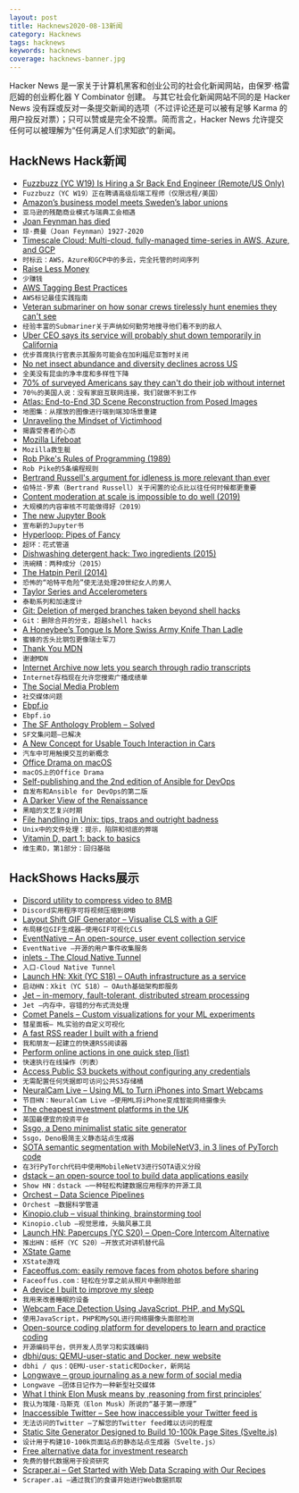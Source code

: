 ```yaml
---
layout: post
title: Hacknews2020-08-13新闻
category: Hacknews
tags: hacknews
keywords: hacknews
coverage: hacknews-banner.jpg
---
```


Hacker News 是一家关于计算机黑客和创业公司的社会化新闻网站，由保罗·格雷厄姆的创业孵化器 Y Combinator 创建。
与其它社会化新闻网站不同的是 Hacker News 没有踩或反对一条提交新闻的选项（不过评论还是可以被有足够 Karma 的用户投反对票）；只可以赞或是完全不投票。简而言之，Hacker News 允许提交任何可以被理解为“任何满足人们求知欲”的新闻。

## HackNews Hack新闻


- [Fuzzbuzz (YC W19) Is Hiring a Sr Back End Engineer (Remote/US Only)](https://angel.co/company/fuzzbuzz/jobs/924765-backend-software-engineer)
- `Fuzzbuzz（YC W19）正在聘请高级后端工程师（仅限远程/美国）`
- [Amazon’s business model meets Sweden’s labor unions](https://www.politico.eu/article/amazons-cut-price-culture-meets-swedens-unions/)
- `亚马逊的残酷商业模式与瑞典工会相遇`
- [Joan Feynman has died](https://www.aps.org/publications/apsnews/updates/feynman.cfm)
- `琼·费曼（Joan Feynman）1927-2020`
- [Timescale Cloud: Multi-cloud, fully-managed time-series in AWS, Azure, and GCP](https://blog.timescale.com/blog/fully-managed-time-series-data-service-now-available-in-aws-azure-gcp-75-regions-compare-vs-influxdb-timestream/)
- `时标云：AWS，Azure和GCP中的多云，完全托管的时间序列`
- [Raise Less Money](https://www.aaronkharris.com/raise-less-money)
- `少赚钱`
- [AWS Tagging Best Practices](https://www.cloudforecast.io/blog/aws-tagging-best-practices/)
- `AWS标记最佳实践指南`
- [Veteran submariner on how sonar crews tirelessly hunt enemies they can't see](https://www.thedrive.com/the-war-zone/35603/veteran-submariner-on-how-sonar-crews-tirelessly-hunt-enemies-they-cant-even-see)
- `经验丰富的Submariner关于声纳如何勤劳地搜寻他们看不到的敌人`
- [Uber CEO says its service will probably shut down temporarily in California](https://www.cnbc.com/2020/08/12/uber-may-shut-down-temporarily-in-california.html)
- `优步首席执行官表示其服务可能会在加利福尼亚暂时关闭`
- [No net insect abundance and diversity declines across US](https://www.nature.com/articles/s41559-020-1269-4)
- `全美没有昆虫的净丰度和多样性下降`
- [70% of surveyed Americans say they can't do their job without internet](https://decisiondata.org/news/70-of-surveyed-americans-say-we-cant-do-our-jobs-without-a-home-internet-connection/)
- `70％的美国人说：没有家庭互联网连接，我们就做不到工作`
- [Atlas: End-to-End 3D Scene Reconstruction from Posed Images](https://github.com/magicleap/atlas)
- `地图集：从摆放的图像进行端到端3D场景重建`
- [Unraveling the Mindset of Victimhood](https://www.scientificamerican.com/article/unraveling-the-mindset-of-victimhood/)
- `揭露受害者的心态`
- [Mozilla Lifeboat](https://mozillalifeboat.com)
- `Mozilla救生艇`
- [Rob Pike's Rules of Programming (1989)](http://users.ece.utexas.edu/~adnan/pike.html)
- `Rob Pike的5条编程规则`
- [Bertrand Russell's argument for idleness is more relevant than ever](https://www.newstatesman.com/2020/08/why-bertrand-russells-argument-idleness-more-relevant-ever)
- `伯特兰·罗素（Bertrand Russell）关于闲置的论点比以往任何时候都更重要`
- [Content moderation at scale is impossible to do well (2019)](https://www.techdirt.com/articles/20191111/23032743367/masnicks-impossibility-theorem-content-moderation-scale-is-impossible-to-do-well.shtml)
- `大规模的内容审核不可能做得好（2019）`
- [The new Jupyter Book](https://blog.jupyter.org/announcing-the-new-jupyter-book-cbf7aa8bc72e)
- `宣布新的Jupyter书`
- [Hyperloop: Pipes of Fancy](https://www.economist.com/united-states/2020/08/08/could-dawdling-america-lead-the-world-in-a-new-form-of-transport)
- `超环：花式管道`
- [Dishwashing detergent hack: Two ingredients (2015)](https://www.whatlisacooks.com/blog/2015/5/8/dishwashing-detergent-hack-two-ingredients)
- `洗碗精：两种成分（2015）`
- [The Hatpin Peril (2014)](https://www.smithsonianmag.com/history/hatpin-peril-terrorized-men-who-couldnt-handle-20th-century-woman-180951219/)
- `恐怖的“哈特平危险”使无法处理20世纪女人的男人`
- [Taylor Series and Accelerometers](https://jeremykun.com/2020/07/26/taylor-series-and-accelerometers/)
- `泰勒系列和加速度计`
- [Git: Deletion of merged branches taken beyond shell hacks](https://github.com/hartwork/git-delete-merged-branches)
- `Git：删除合并的分支，超越shell hacks`
- [A Honeybee’s Tongue Is More Swiss Army Knife Than Ladle](https://www.nytimes.com/2020/08/11/science/honeybees-drink-video.html)
- `蜜蜂的舌头比钢包更像瑞士军刀`
- [Thank You MDN](https://www.ilovemdn.org/)
- `️谢谢MDN`
- [Internet Archive now lets you search through radio transcripts](https://datahorde.org/?p=1083)
- `Internet存档现在允许您搜索广播成绩单`
- [The Social Media Problem](https://jacquesmattheij.com/the-social-media-problem/)
- `社交媒体问题`
- [Ebpf.io](https://ebpf.io)
- `Ebpf.io`
- [The SF Anthology Problem – Solved](https://classicsofsciencefiction.com/2020/08/09/the-sf-anthology-problem-solved/)
- `SF文集问题–已解决`
- [A New Concept for Usable Touch Interaction in Cars](https://www.theturnsignalblog.com/blog/new-touch-concept/)
- `汽车中可用触摸交互的新概念`
- [Office Drama on macOS](https://objective-see.com/blog/blog_0x4B.html)
- `macOS上的Office Drama`
- [Self-publishing and the 2nd edition of Ansible for DevOps](https://www.jeffgeerling.com/blog/2020/self-publishing-and-2nd-edition-ansible-devops)
- `自发布和Ansible for DevOps的第二版`
- [A Darker View of the Renaissance](https://lareviewofbooks.org/article/a-darker-view-of-the-renaissance/)
- `黑暗的文艺复兴时期`
- [File handling in Unix: tips, traps and outright badness](https://rachelbythebay.com/w/2020/08/11/files/)
- `Unix中的文件处理：提示，陷阱和彻底的弊端`
- [Vitamin D, part 1: back to basics](https://www.devaboone.com/post/vitamin-d-part-1-back-to-basics)
- `维生素D，第1部分：回归基础`


## HackShows Hacks展示

- [ Discord utility to compress video to 8MB](https://8mb.video/)
- `Discord实用程序可将视频压缩到8MB`
- [ Layout Shift GIF Generator – Visualise CLS with a GIF](https://defaced.dev/tools/layout-shift-gif-generator/)
- `布局移位GIF生成器–使用GIF可视化CLS`
- [ EventNative – An open-source, user event collection service](https://github.com/ksensehq/eventnative)
- `EventNative –开源的用户事件收集服务`
- [ inlets - The Cloud Native Tunnel](https://docs.inlets.dev)
- `入口-Cloud Native Tunnel`
- [Launch HN: Xkit (YC S18) – OAuth infrastructure as a service](item?id=24121290)
- `启动HN：Xkit（YC S18）– OAuth基础架构即服务`
- [ Jet – in-memory, fault-tolerant, distributed stream processing](https://github.com/hazelcast/hazelcast-jet)
- `Jet –内存中，容错的分布式流处理`
- [ Comet Panels – Custom visualizations for your ML experiments](https://www.comet.ml/demo/gallery/view/new#select-panel?gallery-tab=Public)
- `彗星面板– ML实验的自定义可视化`
- [ A fast RSS reader I built with a friend](https://weloverss.com)
- `我和朋友一起建立的快速RSS阅读器`
- [ Perform online actions in one quick step (list)](https://github.com/yjose/awesome-new/)
- `快速执行在线操作（列表）`
- [ Access Public S3 buckets without configuring any credentials](https://twitter.com/konarkmodi/status/1158066377963573249)
- `无需配置任何凭据即可访问公共S3存储桶`
- [ NeuralCam Live – Using ML to Turn iPhones into Smart Webcams](https://neural.cam/news/)
- `节目HN：NeuralCam Live –使用ML将iPhone变成智能网络摄像头`
- [ The cheapest investment platforms in the UK](https://www.koody.co/investing/compare-funds-isa-charges)
- `英国最便宜的投资平台`
- [ Ssgo, a Deno minimalist static site generator](https://ssgo.netlify.app)
- `Ssgo，Deno极简主义静态站点生成器`
- [ SOTA semantic segmentation with MobileNetV3, in 3 lines of PyTorch code](https://github.com/ekzhang/fastseg)
- `在3行PyTorch代码中使用MobileNetV3进行SOTA语义分段`
- [ dstack – an open-source tool to build data applications easily](item?id=24131723)
- `Show HN：dstack –一种轻松构建数据应用程序的开源工具`
- [ Orchest – Data Science Pipelines](item?id=24131302)
- `Orchest –数据科学管道`
- [ Kinopio.club – visual thinking, brainstorming tool](https://kinopio.club)
- `Kinopio.club –视觉思维，头脑风暴工具`
- [Launch HN: Papercups (YC S20) – Open-Core Intercom Alternative](item?id=24133719)
- `推出HN：纸杯（YC S20）–开放式对讲机替代品`
- [ XState Game](https://evac.bradwoods.io/)
- `XState游戏`
- [ Faceoffus.com: easily remove faces from photos before sharing](https://faceoffus.com/)
- `Faceoffus.com：轻松在分享之前从照片中删除脸部`
- [ A device I built to improve my sleep](https://biotinker.dev/posts/seismograph.html)
- `我用来改善睡眠的设备`
- [ Webcam Face Detection Using JavaScript, PHP, and MySQL](https://www.edopedia.com/blog/webcam-face-detection-javascript-php-mysql/)
- `使用JavaScript，PHP和MySQL进行网络摄像头面部检测`
- [ Open-source coding platform for developers to learn and practice coding](https://github.com/the-domecode/domecode-opensource)
- `开源编码平台，供开发人员学习和实践编码`
- [ dbhi/qus: QEMU-user-static and Docker, new website](https://dbhi.github.io/qus)
- `dbhi / qus：QEMU-user-static和Docker，新网站`
- [ Longwave – group journaling as a new form of social media](https://longwave.app/manifesto/)
- `Longwave –团体日记作为一种新型社交媒体`
- [ What I think Elon Musk means by ‚reasoning from first principles‘](item?id=24133275)
- `我认为埃隆·马斯克（Elon Musk）所说的“基于第一原理”`
- [ Inaccessible Twitter – See how inaccessible your Twitter feed is](https://defaced.dev/tools/inaccessible-twitter/)
- `无法访问的Twitter –了解您的Twitter feed难以访问的程度`
- [ Static Site Generator Designed to Build 10-100k Page Sites (Svelte.js)](https://elderguide.com/tech/elderjs/)
- `设计用于构建10-100k页面站点的静态站点生成器（Svelte.js）`
- [ Free alternative data for investment research](https://www.quiverquant.com/splash/)
- `免费的替代数据用于投资研究`
- [ Scraper.ai – Get Started with Web Data Scraping with Our Recipes](https://scraper.ai/recipe)
- `Scraper.ai –通过我们的食谱开始进行Web数据抓取`

